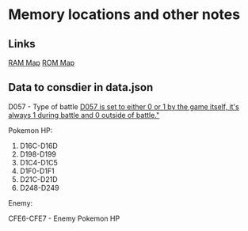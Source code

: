 # Memory locations and other notes

## Links

[RAM Map](http://datacrystal.romhacking.net/wiki/Pokémon_Red/Blue:RAM_map)
[ROM Map](https://datacrystal.romhacking.net/wiki/Pok%C3%A9mon_Red_and_Blue:ROM_map)

## Data to consdier in data.json

D057 - Type of battle [D057 is set to either 0 or 1 by the game itself, it's always 1 during battle and 0 outside of battle."](https://forums.glitchcity.info/index.php?topic=4200.0)

Pokemon HP:

1. D16C-D16D
1. D198-D199
1. D1C4-D1C5
1. D1F0-D1F1
1. D21C-D21D
1. D248-D249

Enemy:

CFE6-CFE7 - Enemy Pokemon HP
